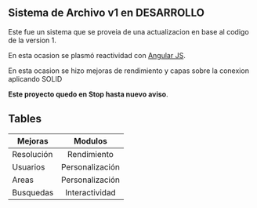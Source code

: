 ## Sistema de Archivo v1 en DESARROLLO

Este fue un sistema que se proveia de una actualizacion en base al codigo de la version 1.

En esta ocasion se plasmó reactividad con [Angular JS](https://angularjs.org/).

En esta ocasion se hizo mejoras de rendimiento y capas sobre la conexion aplicando SOLID

**Este proyecto quedo en Stop hasta nuevo aviso**.

## Tables

| Mejoras   | Modulos |
| ------------- |:-------------:|
| Resolución      | Rendimiento |
| Usuarios | Personalización      |
| Areas     | Personalización     |
| Busquedas     | Interactividad    |
